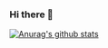 ### Hi there 👋

[![Anurag's github stats](https://github-readme-stats.vercel.app/api?username=huisnotacouncillor)](https://github.com/anuraghazra/github-readme-stats)

<!--
**huisnotacouncillor/huisnotacouncillor** is a ✨ _special_ ✨ repository because its `README.md` (this file) appears on your GitHub profile.

Here are some ideas to get you started:

- 🔭 I’m currently working on NextJS...
- 🌱 I’m currently learning Prisma...
- 👯 I’m looking to collaborate on ...
- 🤔 I’m looking for help with Fullstack development...
- 💬 Ask me about ...
- 📫 How to reach me: huisnota54@gmail.com...
- 😄 Pronouns: ...
- ⚡ Fun fact: ...
-->

